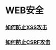 # WEB安全
### <a href="https://www.freebuf.com/articles/web/185654.html" target="_blank">如何防止XSS攻击</a>
### <a href="https://www.freebuf.com/articles/web/186880.html" target="_blank">如何防止CSRF攻击</a>